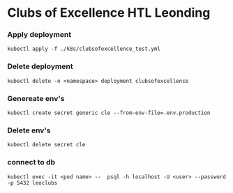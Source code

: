 # Clubs of Excellence HTL Leonding

### Apply deployment
``kubectl apply -f ./k8s/clubsofexcellence_test.yml``
### Delete deployment
``kubectl delete -n <namespace> deployment clubsofexcellence``
### Genereate env's
``kubectl create secret generic cle --from-env-file=.env.production``
### Delete env's
``kubectl delete secret cle``
### connect to db
``kubectl exec -it <pod name> --  psql -h localhost -U <user> --password -p 5432 leoclubs``